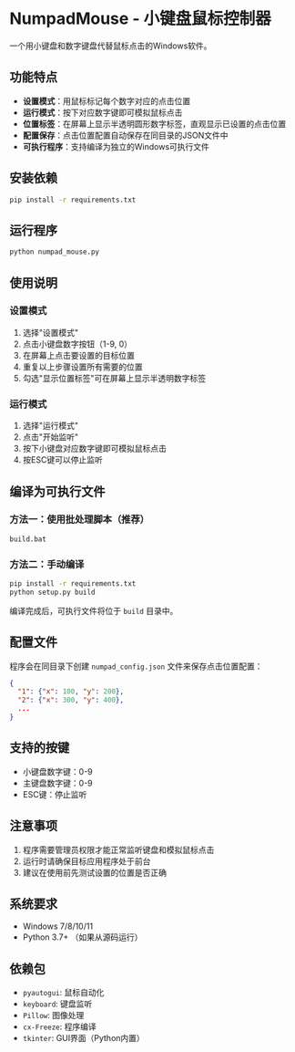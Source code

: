 # NumpadMouse - 小键盘鼠标控制器

一个用小键盘和数字键盘代替鼠标点击的Windows软件。

## 功能特点

- **设置模式**：用鼠标标记每个数字对应的点击位置
- **运行模式**：按下对应数字键即可模拟鼠标点击
- **位置标签**：在屏幕上显示半透明圆形数字标签，直观显示已设置的点击位置
- **配置保存**：点击位置配置自动保存在同目录的JSON文件中
- **可执行程序**：支持编译为独立的Windows可执行文件

## 安装依赖

```bash
pip install -r requirements.txt
```

## 运行程序

```bash
python numpad_mouse.py
```

## 使用说明

### 设置模式
1. 选择"设置模式"
2. 点击小键盘数字按钮（1-9, 0）
3. 在屏幕上点击要设置的目标位置
4. 重复以上步骤设置所有需要的位置
5. 勾选"显示位置标签"可在屏幕上显示半透明数字标签

### 运行模式
1. 选择"运行模式"
2. 点击"开始监听"
3. 按下小键盘对应数字键即可模拟鼠标点击
4. 按ESC键可以停止监听

## 编译为可执行文件

### 方法一：使用批处理脚本（推荐）
```bash
build.bat
```

### 方法二：手动编译
```bash
pip install -r requirements.txt
python setup.py build
```

编译完成后，可执行文件将位于 `build` 目录中。

## 配置文件

程序会在同目录下创建 `numpad_config.json` 文件来保存点击位置配置：

```json
{
  "1": {"x": 100, "y": 200},
  "2": {"x": 300, "y": 400},
  ...
}
```

## 支持的按键

- 小键盘数字键：0-9
- 主键盘数字键：0-9
- ESC键：停止监听

## 注意事项

1. 程序需要管理员权限才能正常监听键盘和模拟鼠标点击
2. 运行时请确保目标应用程序处于前台
3. 建议在使用前先测试设置的位置是否正确

## 系统要求

- Windows 7/8/10/11
- Python 3.7+ （如果从源码运行）

## 依赖包

- `pyautogui`: 鼠标自动化
- `keyboard`: 键盘监听
- `Pillow`: 图像处理
- `cx-Freeze`: 程序编译
- `tkinter`: GUI界面（Python内置）